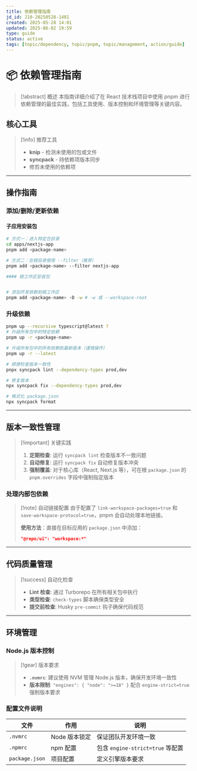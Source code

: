 ```yaml
---
title: 依赖管理指南
jd_id: J10-20250528-1401
created: 2025-05-28 14:01
updated: 2025-06-02 19:59
type: guide
status: active
tags: [topic/dependency, topic/pnpm, topic/management, action/guide]
---
```


# 📦 依赖管理指南

> [!abstract] 概述
> 本指南详细介绍了在 React 技术栈项目中使用 pnpm 进行依赖管理的最佳实践，包括工具使用、版本控制和环境管理等关键内容。

## 核心工具

> [!info] 推荐工具
>
> - **knip** - 检测未使用的包或文件
> - **syncpack** - 持依赖项版本同步
> - 修剪未使用的依赖项

---

## 操作指南

### 添加/删除/更新依赖

#### 子应用安装包
```bash
# 方式一：进入特定包目录
cd apps/nextjs-app
pnpm add <package-name>

# 方式二：在根目录使用 --filter（推荐）
pnpm add <package-name> --filter nextjs-app

#### 根工作区安装包


# 添加开发依赖到根工作区
pnpm add <package-name> -D -w # -w 或 --workspace-root
```

### 升级依赖

```bash
pnpm up --recursive typescript@latest ?
# 升级所有包中的特定依赖
pnpm up -r <package-name>

# 升级所有包中的所有依赖到最新版本（谨慎操作）
pnpm up -r --latest

# 顺便检查版本一致性
pnpx syncpack lint --dependency-types prod,dev

# 修复版本
npx syncpack fix --dependency-types prod,dev

# 格式化 package.json
npx syncpack format
```

---

## 版本一致性管理

> [!important] 关键实践
>
> 1. **定期检查**: 运行 `syncpack lint` 检查版本不一致问题
> 2. **自动修复**: 运行 `syncpack fix` 自动修复版本冲突
> 3. **强制覆盖**: 对于核心库（React, Next.js 等），可在根 `package.json` 的 `pnpm.overrides` 字段中强制指定版本

### 处理内部包依赖

> [!note] 自动链接配置
> 由于配置了 `link-workspace-packages=true` 和 `save-workspace-protocol=true`，pnpm 会自动处理本地链接。
>
> **使用方法**：直接在目标应用的 `package.json` 中添加：
>
> ```json
> "@repo/ui": "workspace:*"
> ```

---

## 代码质量管理

> [!success] 自动化检查
>
> - **Lint 检查**: 通过 Turborepo 在所有相关包中执行
> - **类型检查**: `check-types` 脚本确保类型安全
> - **提交前检查**: Husky `pre-commit` 钩子确保代码规范

---

## 环境管理

### Node.js 版本控制

> [!gear] 版本要求
>
> - **`.nvmrc`**: 建议使用 NVM 管理 Node.js 版本，确保开发环境一致性
> - **版本限制**: `"engines": { "node": ">=18" }` 配合 `engine-strict=true` 强制版本要求

### 配置文件说明

| 文件           | 作用          | 说明                             |
| -------------- | ------------- | -------------------------------- |
| `.nvmrc`       | Node 版本锁定 | 保证团队开发环境一致             |
| `.npmrc`       | npm 配置      | 包含 `engine-strict=true` 等配置 |
| `package.json` | 项目配置      | 定义引擎版本要求                 |
